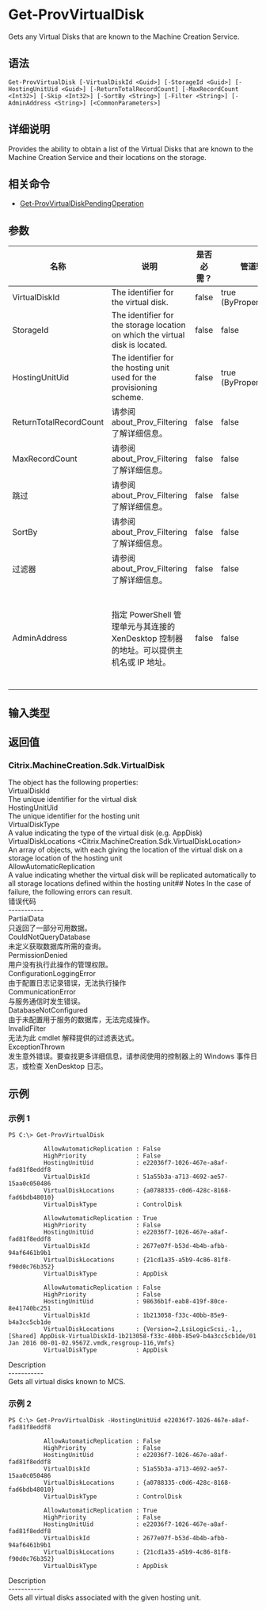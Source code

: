# Get-ProvVirtualDisk

Gets any Virtual Disks that are known to the Machine Creation Service.

## 语法

    Get-ProvVirtualDisk [-VirtualDiskId <Guid>] [-StorageId <Guid>] [-HostingUnitUid <Guid>] [-ReturnTotalRecordCount] [-MaxRecordCount <Int32>] [-Skip <Int32>] [-SortBy <String>] [-Filter <String>] [-AdminAddress <String>] [<CommonParameters>]
    

## 详细说明

Provides the ability to obtain a list of the Virtual Disks that are known to the Machine Creation Service and their locations on the storage.

## 相关命令

- [Get-ProvVirtualDiskPendingOperation](Get-ProvVirtualDiskPendingOperation.html)

## 参数

| 名称                     | 说明                                                                            | 是否必需？ | 管道输入                  | 默认值                                                                                |
| ---------------------- | ----------------------------------------------------------------------------- | ----- | --------------------- | ---------------------------------------------------------------------------------- |
| VirtualDiskId          | The identifier for the virtual disk.                                          | false | true (ByPropertyName) |                                                                                    |
| StorageId              | The identifier for the storage location on which the virtual disk is located. | false | false                 |                                                                                    |
| HostingUnitUid         | The identifier for the hosting unit used for the provisioning scheme.         | false | true (ByPropertyName) |                                                                                    |
| ReturnTotalRecordCount | 请参阅 about_Prov_Filtering 了解详细信息。                                            | false | false                 | false                                                                              |
| MaxRecordCount         | 请参阅 about_Prov_Filtering 了解详细信息。                                            | false | false                 | false                                                                              |
| 跳过                     | 请参阅 about_Prov_Filtering 了解详细信息。                                            | false | false                 |                                                                                    |
| SortBy                 | 请参阅 about_Prov_Filtering 了解详细信息。                                            | false | false                 |                                                                                    |
| 过滤器                    | 请参阅 about_Prov_Filtering 了解详细信息。                                            | false | false                 |                                                                                    |
| AdminAddress           | 指定 PowerShell 管理单元与其连接的 XenDesktop 控制器的地址。可以提供主机名或 IP 地址。                     | false | false                 | localhost. Once a value is provided by any cmdlet, this value becomes the default. |

## 输入类型

### 

## 返回值

### Citrix.MachineCreation.Sdk.VirtualDisk

The object has the following properties:  
VirtualDiskId <guid>  
The unique identifier for the virtual disk  
HostingUnitUid <guid>  
The unique identifier for the hosting unit  
VirtualDiskType <string>  
A value indicating the type of the virtual disk (e.g. AppDisk)  
VirtualDiskLocations <Citrix.MachineCreation.Sdk.VirtualDiskLocation>  
An array of objects, with each giving the location of the virtual disk on a storage location of the hosting unit  
AllowAutomaticReplication <bool>  
A value indicating whether the virtual disk will be replicated automatically to all storage locations defined within the hosting unit## Notes In the case of failure, the following errors can result.  
错误代码  
\---\---\-----  
PartialData  
只返回了一部分可用数据。  
CouldNotQueryDatabase  
未定义获取数据库所需的查询。  
PermissionDenied  
用户没有执行此操作的管理权限。  
ConfigurationLoggingError  
由于配置日志记录错误，无法执行操作  
CommunicationError  
与服务通信时发生错误。  
DatabaseNotConfigured  
由于未配置用于服务的数据库，无法完成操作。  
InvalidFilter  
无法为此 cmdlet 解释提供的过滤表达式。  
ExceptionThrown  
发生意外错误。要查找更多详细信息，请参阅使用的控制器上的 Windows 事件日志，或检查 XenDesktop 日志。

## 示例

### 示例 1

    PS C:\> Get-ProvVirtualDisk
    
              AllowAutomaticReplication : False
              HighPriority              : False
              HostingUnitUid            : e22036f7-1026-467e-a8af-fad81f8eddf8
              VirtualDiskId             : 51a55b3a-a713-4692-ae57-15aa0c050486
              VirtualDiskLocations      : {a0788335-c0d6-428c-8168-fad6bdb48010}
              VirtualDiskType           : ControlDisk
    
              AllowAutomaticReplication : True
              HighPriority              : False
              HostingUnitUid            : e22036f7-1026-467e-a8af-fad81f8eddf8
              VirtualDiskId             : 2677e07f-b53d-4b4b-afbb-94af6461b9b1
              VirtualDiskLocations      : {21cd1a35-a5b9-4c86-81f8-f90d0c76b352}
              VirtualDiskType           : AppDisk
    
              AllowAutomaticReplication : False
              HighPriority              : False
              HostingUnitUid            : 98636b1f-eab8-419f-80ce-8e41740bc251
              VirtualDiskId             : 1b213058-f33c-40bb-85e9-b4a3cc5cb1de
              VirtualDiskLocations      : {Version=2,LsiLogicScsi,-1,,[Shared] AppDisk-VirtualDiskId-1b213058-f33c-40bb-85e9-b4a3cc5cb1de/01 Jan 2016 00-01-02.9567Z.vmdk,resgroup-116,Vmfs}
              VirtualDiskType           : AppDisk
    

Description  
\---\---\-----  
Gets all virtual disks known to MCS.

### 示例 2

    PS C:\> Get-ProvVirtualDisk -HostingUnitUid e22036f7-1026-467e-a8af-fad81f8eddf8
    
              AllowAutomaticReplication : False
              HighPriority              : False
              HostingUnitUid            : e22036f7-1026-467e-a8af-fad81f8eddf8
              VirtualDiskId             : 51a55b3a-a713-4692-ae57-15aa0c050486
              VirtualDiskLocations      : {a0788335-c0d6-428c-8168-fad6bdb48010}
              VirtualDiskType           : ControlDisk
    
              AllowAutomaticReplication : True
              HighPriority              : False
              HostingUnitUid            : e22036f7-1026-467e-a8af-fad81f8eddf8
              VirtualDiskId             : 2677e07f-b53d-4b4b-afbb-94af6461b9b1
              VirtualDiskLocations      : {21cd1a35-a5b9-4c86-81f8-f90d0c76b352}
              VirtualDiskType           : AppDisk
    

Description  
\---\---\-----  
Gets all virtual disks associated with the given hosting unit.